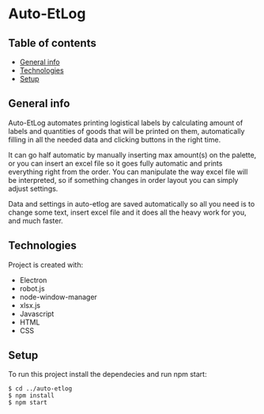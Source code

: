 # Auto-EtLog

## Table of contents

- [General info](#general-info)
- [Technologies](#technologies)
- [Setup](#setup)

## General info

Auto-EtLog automates printing logistical labels by calculating amount of labels and quantities of goods that will be printed on them, automatically filling in all the needed data and clicking buttons in the right time.

It can go half automatic by manually inserting max amount(s) on the palette, or you can insert an excel file so it goes fully automatic and prints everything right from the order. You can manipulate the way excel file will be interpreted, so if something changes in order layout you can simply adjust settings.

Data and settings in auto-etlog are saved automatically so all you need is to change some text, insert excel file and it does all the heavy work for you, and much faster.

## Technologies

Project is created with:

- Electron
- robot.js
- node-window-manager
- xlsx.js
- Javascript
- HTML
- CSS

## Setup

To run this project install the dependecies and run npm start:

```
$ cd ../auto-etlog
$ npm install
$ npm start
```
